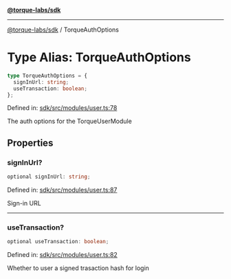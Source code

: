 [**@torque-labs/sdk**](../README.md)

***

[@torque-labs/sdk](../README.md) / TorqueAuthOptions

# Type Alias: TorqueAuthOptions

```ts
type TorqueAuthOptions = {
  signInUrl: string;
  useTransaction: boolean;
};
```

Defined in: [sdk/src/modules/user.ts:78](https://github.com/torque-labs/monorepo/blob/2ebf07140779767733d669c69d4b6e369a4193c3/packages/sdk/src/modules/user.ts#l78)

The auth options for the TorqueUserModule

## Properties

### signInUrl?

```ts
optional signInUrl: string;
```

Defined in: [sdk/src/modules/user.ts:87](https://github.com/torque-labs/monorepo/blob/2ebf07140779767733d669c69d4b6e369a4193c3/packages/sdk/src/modules/user.ts#l87)

Sign-in URL

***

### useTransaction?

```ts
optional useTransaction: boolean;
```

Defined in: [sdk/src/modules/user.ts:82](https://github.com/torque-labs/monorepo/blob/2ebf07140779767733d669c69d4b6e369a4193c3/packages/sdk/src/modules/user.ts#l82)

Whether to user a signed trasaction hash for login

